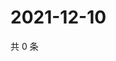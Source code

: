# 2021-12-10

共 0 条

<!-- BEGIN WEIBO -->
<!-- 最后更新时间 Fri Dec 10 2021 21:23:08 GMT+0800 (China Standard Time) -->

<!-- END WEIBO -->
